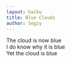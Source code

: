 ```yaml
---
layout: haiku
title: Blue Clouds
author: Segzy
---
```


The cloud is now blue<br>
I do know why it is blue<br>
Yet the cloud is blue<br>
